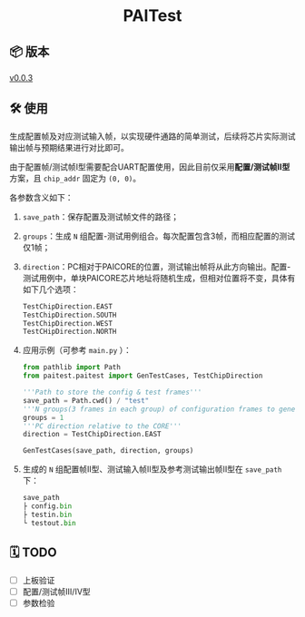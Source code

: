 <div align="center">

# PAITest

</div>

## 📦 版本

[v0.0.3](https://github.com/PAICookers/PAITest/releases/tag/v0.0.3)

## 🛠️ 使用

生成配置帧及对应测试输入帧，以实现硬件通路的简单测试，后续将芯片实际测试输出帧与预期结果进行对比即可。

由于配置帧/测试帧I型需要配合UART配置使用，因此目前仅采用**配置/测试帧II型**方案，且 `chip_addr` 固定为 `(0, 0)`。

各参数含义如下：

1. `save_path`：保存配置及测试帧文件的路径；
2. `groups`：生成 `N` 组配置-测试用例组合。每次配置包含3帧，而相应配置的测试仅1帧；
3. `direction`：PC相对于PAICORE的位置，测试输出帧将从此方向输出。配置-测试用例中，单块PAICORE芯片地址将随机生成，但相对位置将不变，具体有如下几个选项：

   ```python
   TestChipDirection.EAST
   TestChipDirection.SOUTH
   TestChipDirection.WEST
   TestCHipDirection.NORTH
   ```
4. 应用示例（可参考 `main.py` ）：

   ```python
   from pathlib import Path
   from paitest.paitest import GenTestCases, TestChipDirection

   '''Path to store the config & test frames'''
   save_path = Path.cwd() / "test"
   '''N groups(3 frames in each group) of configuration frames to generated'''
   groups = 1
   '''PC direction relative to the CORE'''
   direction = TestChipDirection.EAST

   GenTestCases(save_path, direction, groups)
   ```
5. 生成的 `N` 组配置帧II型、测试输入帧II型及参考测试输出帧II型在 `save_path` 下：

   ```python
   save_path
   ├ config.bin
   ├ testin.bin
   └ testout.bin
   ```

## 🗓️ TODO

- [ ] 上板验证
- [ ] 配置/测试帧III/IV型
- [ ] 参数检验
